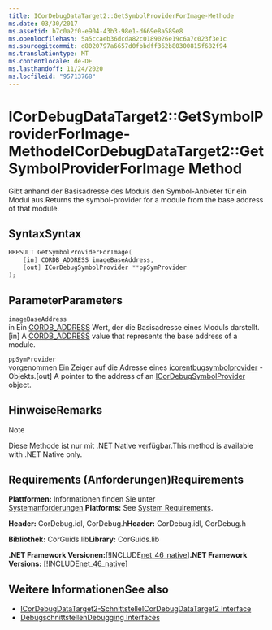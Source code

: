 ```yaml
---
title: ICorDebugDataTarget2::GetSymbolProviderForImage-Methode
ms.date: 03/30/2017
ms.assetid: b7c0a2f0-e904-43b3-98e1-d669e8a589e8
ms.openlocfilehash: 5a5ccaeb36dcda82c0189026e19c6a7c023f3e1c
ms.sourcegitcommit: d8020797a6657d0fbbdff362b80300815f682f94
ms.translationtype: MT
ms.contentlocale: de-DE
ms.lasthandoff: 11/24/2020
ms.locfileid: "95713768"
---
```

# <a name="icordebugdatatarget2getsymbolproviderforimage-method"></a><span data-ttu-id="7072e-102">ICorDebugDataTarget2::GetSymbolProviderForImage-Methode</span><span class="sxs-lookup"><span data-stu-id="7072e-102">ICorDebugDataTarget2::GetSymbolProviderForImage Method</span></span>

<span data-ttu-id="7072e-103">Gibt anhand der Basisadresse des Moduls den Symbol-Anbieter für ein Modul aus.</span><span class="sxs-lookup"><span data-stu-id="7072e-103">Returns the symbol-provider for a module from the base address of that module.</span></span>  
  
## <a name="syntax"></a><span data-ttu-id="7072e-104">Syntax</span><span class="sxs-lookup"><span data-stu-id="7072e-104">Syntax</span></span>  
  
```cpp  
HRESULT GetSymbolProviderForImage(  
    [in] CORDB_ADDRESS imageBaseAddress,
    [out] ICorDebugSymbolProvider **ppSymProvider  
);  
```  
  
## <a name="parameters"></a><span data-ttu-id="7072e-105">Parameter</span><span class="sxs-lookup"><span data-stu-id="7072e-105">Parameters</span></span>  

 `imageBaseAddress`  
 <span data-ttu-id="7072e-106">in Ein [CORDB_ADDRESS](../common-data-types-unmanaged-api-reference.md) Wert, der die Basisadresse eines Moduls darstellt.</span><span class="sxs-lookup"><span data-stu-id="7072e-106">[in] A [CORDB_ADDRESS](../common-data-types-unmanaged-api-reference.md) value that represents the base address of a module.</span></span>  
  
 `ppSymProvider`  
 <span data-ttu-id="7072e-107">vorgenommen Ein Zeiger auf die Adresse eines [icorentbugsymbolprovider](icordebugsymbolprovider-interface.md) -Objekts.</span><span class="sxs-lookup"><span data-stu-id="7072e-107">[out] A pointer to the address of an [ICorDebugSymbolProvider](icordebugsymbolprovider-interface.md) object.</span></span>  
  
## <a name="remarks"></a><span data-ttu-id="7072e-108">Hinweise</span><span class="sxs-lookup"><span data-stu-id="7072e-108">Remarks</span></span>  
  
> [!NOTE]
> <span data-ttu-id="7072e-109">Diese Methode ist nur mit .NET Native verfügbar.</span><span class="sxs-lookup"><span data-stu-id="7072e-109">This method is available with .NET Native only.</span></span>  
  
## <a name="requirements"></a><span data-ttu-id="7072e-110">Requirements (Anforderungen)</span><span class="sxs-lookup"><span data-stu-id="7072e-110">Requirements</span></span>  

 <span data-ttu-id="7072e-111">**Plattformen:** Informationen finden Sie unter [Systemanforderungen](../../get-started/system-requirements.md).</span><span class="sxs-lookup"><span data-stu-id="7072e-111">**Platforms:** See [System Requirements](../../get-started/system-requirements.md).</span></span>  
  
 <span data-ttu-id="7072e-112">**Header:** CorDebug.idl, CorDebug.h</span><span class="sxs-lookup"><span data-stu-id="7072e-112">**Header:** CorDebug.idl, CorDebug.h</span></span>  
  
 <span data-ttu-id="7072e-113">**Bibliothek:** CorGuids.lib</span><span class="sxs-lookup"><span data-stu-id="7072e-113">**Library:** CorGuids.lib</span></span>  
  
 <span data-ttu-id="7072e-114">**.NET Framework Versionen:**[!INCLUDE[net_46_native](../../../../includes/net-46-native-md.md)]</span><span class="sxs-lookup"><span data-stu-id="7072e-114">**.NET Framework Versions:** [!INCLUDE[net_46_native](../../../../includes/net-46-native-md.md)]</span></span>  
  
## <a name="see-also"></a><span data-ttu-id="7072e-115">Weitere Informationen</span><span class="sxs-lookup"><span data-stu-id="7072e-115">See also</span></span>

- [<span data-ttu-id="7072e-116">ICorDebugDataTarget2-Schnittstelle</span><span class="sxs-lookup"><span data-stu-id="7072e-116">ICorDebugDataTarget2 Interface</span></span>](icordebugdatatarget2-interface.md)
- [<span data-ttu-id="7072e-117">Debugschnittstellen</span><span class="sxs-lookup"><span data-stu-id="7072e-117">Debugging Interfaces</span></span>](debugging-interfaces.md)
